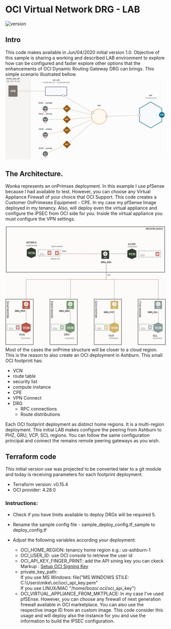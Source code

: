 # OCI Virtual Network DRG - LAB
![version][version-img]<br>
## Intro
This code makes available in Jun/04/2020 initial version 1.0. Objective of this sample is sharing a working and described LAB environment to explore how can be configured and faster explore other options that the  enhancements of OCI Dynamic Routing Gateway DRG can brings. 
This simple scenario illustrated bellow.<br>
![topology](oci_topology.jpg) 
<br>
## The Architecture.
Wonka represents an onPrimses deployment. 
In this example I use pfSense because I had available to test. However, you can choose any Virtual Appliance Firewall of your choice that OCI Support. 
This code creates a Customer OnPrimeses Equipment - CPE. In my case my pfSense Image deployed in my tenancy. 
Also, will deploy even the virtual appliance and configure the iPSEC from OCI side for you. Inside the virtual appliance you must configure the VPN settings.


![topology](arch.jpg) 
Most of the cases the onPrime structure will be closer to a cloud region. This is the reason to also create an OCI deployment in Ashburn.
This small OCI footprint has:
* VCN
* route table
* security list
* compute instance
* CPE
* VPN Connect
* DRG
  * RPC connections
  * Route distributions

Each OCI footprint deployment as distinct home regions. It is a multi-region deployment.
This initial LAB makes configure the peering from Ashburn to PHZ, GRU, VCP, SCL regions. You can follow the same configuration principal and connect the remains remote peering gateways as you wish.

## Terraform code
This initial version use was projected to be converted later to a git module and today is receiving parameters for each footprint deployment.
* Terraform version: v0.15.4
* OCI provider: 4.28.0

### Instructions: 
* Check if you have limits available to deploy DRGs will be required 5.
* Rename the sample config file - sample_deploy_config.tf_sample to deploy_config.tf
* Adjust the following variables according your deployment:

  * OCI_HOME_REGION: tenancy home region e.g.: us-ashburn-1
  * OCI_USER_ID: use OCI console to retrieve the user id
  * OCI_API_KEY_FINGER_PRINT: add the API sining key you can ckeck Markup :  [Setup OCI Signing Key](https://docs.oracle.com/en-us/iaas/Content/Functions/Tasks/functionssetupapikey.htm)
  * private_key_path:<br>
    If you use MS Windows:
    file("MS WINDOWS STILE: C:\\Users\\mike\\.oci\\oci_api_key.pem" <br>
    If you use LINUX/MAC "/home/bozo/.oci/oci_api_key")<br>
  * OCI_VIRTUAL_APPLIANCE_FROM_MKTPLACE: In my case I’ve used pfSEnse. However, you can choose any firewall of next generation firewall available in OCI marketplace. You can also use the respective image ID from an custom image. This code consider this usage and will deploy also the instance for you and use the information to build the IPSEC configuration.

<!-- Markdown link & img dfn's -->
[version-img]: https://img.shields.io/badge/version-1.0-green
